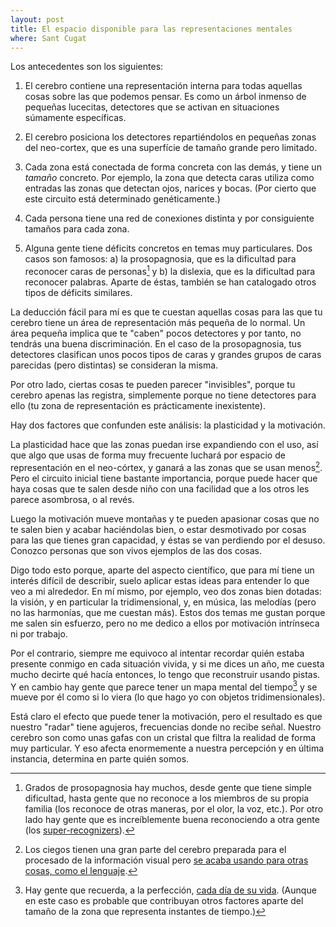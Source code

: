 ```yaml
---
layout: post
title: El espacio disponible para las representaciones mentales
where: Sant Cugat
---
```


Los antecedentes son los siguientes:

1. El cerebro contiene una representación interna para todas aquellas cosas
   sobre las que podemos pensar. Es como un árbol inmenso de pequeñas lucecitas,
   detectores que se activan en situaciones súmamente específicas.

2. El cerebro posiciona los detectores repartiéndolos en pequeñas zonas del
   neo-cortex, que es una superfície de tamaño grande pero limitado. 
   
3. Cada zona está conectada de forma concreta con las demás, y tiene un *tamaño*
   concreto. Por ejemplo, la zona que detecta caras utiliza como entradas las
   zonas que detectan ojos, narices y bocas. (Por cierto que este circuito está
   determinado genéticamente.)

4. Cada persona tiene una red de conexiones distinta y por consiguiente tamaños
   para cada zona.

5. Alguna gente tiene déficits concretos en temas muy particulares. Dos casos
   son famosos: a) la prosopagnosia, que es la dificultad para reconocer caras
   de personas[^1] y b) la dislexia, que es la dificultad para reconocer
   palabras. Aparte de éstas, también se han catalogado otros tipos de déficits
   similares. 

La deducción fácil para mí es que te cuestan aquellas cosas para las que tu
cerebro tiene un área de representación más pequeña de lo normal. Un área
pequeña implica que te "caben" pocos detectores y por tanto, no tendrás una
buena discriminación. En el caso de la prosopagnosia, tus detectores clasifican
unos pocos tipos de caras y grandes grupos de caras parecidas (pero distintas)
se consideran la misma.

Por otro lado, ciertas cosas te pueden parecer "invisibles", porque tu cerebro
apenas las registra, simplemente porque no tiene detectores para ello (tu zona
de representación es prácticamente inexistente).

Hay dos factores que confunden este análisis: la plasticidad y la motivación.

La plasticidad hace que las zonas puedan irse expandiendo con el uso, así que
algo que usas de forma muy frecuente luchará por espacio de representación en el
neo-córtex, y ganará a las zonas que se usan menos[^2]. Pero el circuito
inicial tiene bastante importancia, porque puede hacer que haya cosas que te
salen desde niño con una facilidad que a los otros les parece asombrosa, o al
revés.

Luego la motivación mueve montañas y te pueden apasionar cosas que no te salen
bien y acabar haciéndolas bien, o estar desmotivado por cosas para las que tienes
gran capacidad, y éstas se van perdiendo por el desuso. Conozco personas que son
vivos ejemplos de las dos cosas.

Digo todo esto porque, aparte del aspecto científico, que para mí tiene un
interés difícil de describir, suelo aplicar estas ideas para entender lo que veo
a mi alrededor. En mí mismo, por ejemplo, veo dos zonas bien dotadas: la visión,
y en particular la tridimensional, y, en música, las melodías (pero no las
harmonías, que me cuestan más). Estos dos temas me gustan porque me salen sin
esfuerzo, pero no me dedico a ellos por motivación intrínseca ni por trabajo.

Por el contrario, siempre me equivoco al intentar recordar quién estaba presente
conmigo en cada situación vivida, y si me dices un año, me cuesta mucho decirte
qué hacía entonces, lo tengo que reconstruir usando pistas. Y en cambio hay
gente que parece tener un mapa mental del tiempo[^3] y se mueve por él como si
lo viera (lo que hago yo con objetos tridimensionales).

Está claro el efecto que puede tener la motivación, pero el resultado es que
nuestro "radar" tiene agujeros, frecuencias donde no recibe señal. Nuestro
cerebro son como unas gafas con un cristal que filtra la realidad de forma muy
particular. Y eso afecta enormemente a nuestra percepción y en última instancia,
determina en parte quién somos.


[^1]: Grados de prosopagnosia hay muchos, desde gente que tiene simple
      dificultad, hasta gente que no reconoce a los miembros de su propia familia
      (los reconoce de otras maneras, por el olor, la voz, etc.). Por otro lado
      hay gente que es increíblemente buena reconociendo a otra gente (los
      [super-recognizers](https://www.superrecognisers.com/)).

[^2]: Los ciegos tienen una gran parte del cerebro preparada para el procesado de la información visual pero 
      [se acaba usando para otras cosas, como el lenguaje](https://www.newscientist.com/article/2147696-blind-people-repurpose-the-brains-visual-areas-for-language/).

[^3]: Hay gente que recuerda, a la perfección, [cada día de su vida](https://youtu.be/hpTCZ-hO6iI).
      (Aunque en este caso es probable que contribuyan otros factores aparte del tamaño
      de la zona que representa instantes de tiempo.)
